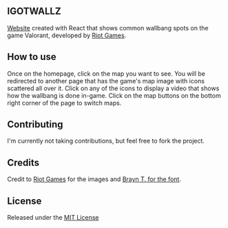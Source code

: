## IGOTWALLZ
[Website](https://www.igotwallz.com) created with React that shows common wallbang spots on the game Valorant, developed by [Riot Games](https://www.riotgames.com/en).

## How to use
Once on the homepage, click on the map you want to see. You will be redirected to another page that has the game's map image with icons scattered all over it. Click on any of the icons to display a video that shows how the wallbang is done in-game. Click on the map buttons on the bottom right corner of the page to switch maps.

## Contributing
I'm currently not taking contributions, but feel free to fork the project.

## Credits
Credit to [Riot Games](https://www.riotgames.com/en) for the images and [Brayn T. for the font](https://www.dafont.com/valorant.font).

## License
Released under the [MIT License](LICENSE)
